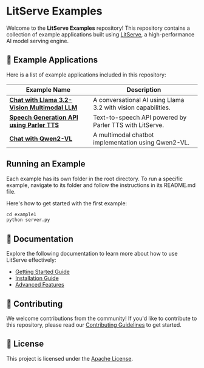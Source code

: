 # LitServe Examples

Welcome to the **LitServe Examples** repository! This repository contains a collection of example applications built using [LitServe](https://github.com/Lightning-AI/litserve), a high-performance AI model serving engine.

## 📂 Example Applications

Here is a list of example applications included in this repository:

| Example Name                                                        | Description                                                    |
|---------------------------------------------------------------------|----------------------------------------------------------------|
| [**Chat with Llama 3.2-Vision Multimodal LLM**](https://github.com/bhimrazy/chat-with-llama-3.2-vision)                       | A conversational AI using Llama 3.2 with vision capabilities.   |
| [**Speech Generation API using Parler TTS**](https://lightning.ai/bhimrajyadav/studios/deploy-a-speech-generation-api-using-parler-tts-powered-by-litserve)                          | Text-to-speech API powered by Parler TTS with LitServe.         |
| [**Chat with Qwen2-VL**](https://github.com/bhimrazy/chat-with-qwen2-vl)                                              | A multimodal chatbot implementation using Qwen2-VL.             |

## Running an Example
Each example has its own folder in the root directory. To run a specific example, navigate to its folder and follow the instructions in its README.md file.

Here's how to get started with the first example:
```python 
cd example1
python server.py
```

## 📖 Documentation
Explore the following documentation to learn more about how to use LitServe effectively:

- [Getting Started Guide](https://lightning.ai/docs/litserve/home/get-started)
- [Installation Guide](https://lightning.ai/docs/litserve/home/install)
- [Advanced Features](https://lightning.ai/docs/litserve/features)

## 🤝 Contributing
We welcome contributions from the community! If you'd like to contribute to this repository, please read our [Contributing Guidelines](./CONTRIBUTING.md) to get started.

## 📜 License
This project is licensed under the [Apache License](./LICENSE).